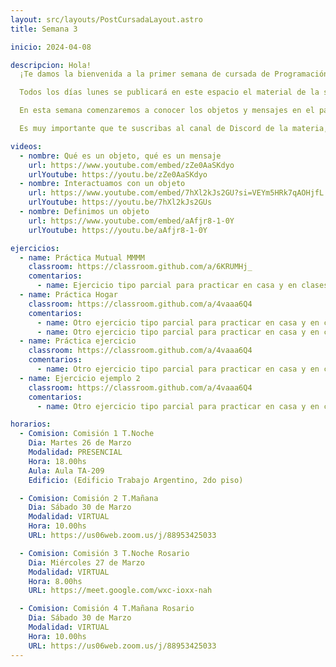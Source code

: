 ```yaml
---
layout: src/layouts/PostCursadaLayout.astro
title: Semana 3

inicio: 2024-04-08

descripcion: Hola!
  ¡Te damos la bienvenida a la primer semana de cursada de Programación con Objetos 1!

  Todos los días lunes se publicará en este espacio el material de la semana en curso, donde encontrarás los videos de apoyo a la teoría, videos de clases virtuales, los ejercicios a realizar y los temas que vamos a estar viendo.

  En esta semana comenzaremos a conocer los objetos y mensajes en el paradigma de objetos. A continuación encontrarás videos que nos intruducen en el tema.

  Es muy importante que te suscribas al canal de Discord de la materia, las instrucciones están en la sección **[Inicio](/)** de esta página.

videos:
  - nombre: Qué es un objeto, qué es un mensaje
    url: https://www.youtube.com/embed/zZe0AaSKdyo
    urlYoutube: https://youtu.be/zZe0AaSKdyo
  - nombre: Interactuamos con un objeto
    url: https://www.youtube.com/embed/7hXl2kJs2GU?si=VEYm5HRk7qAOHjfL
    urlYoutube: https://youtu.be/7hXl2kJs2GUs
  - nombre: Definimos un objeto
    url: https://www.youtube.com/embed/aAfjr8-1-0Y
    urlYoutube: https://youtu.be/aAfjr8-1-0Y

ejercicios:
  - name: Práctica Mutual MMMM
    classroom: https://classroom.github.com/a/6KRUMHj_
    comentarios:
      - name: Ejercicio tipo parcial para practicar en casa y en clases.
  - name: Práctica Hogar
    classroom: https://classroom.github.com/a/4vaaa6Q4
    comentarios:
      - name: Otro ejercicio tipo parcial para practicar en casa y en clases.
      - name: Otro ejercicio tipo parcial para practicar en casa y en clases.
  - name: Práctica ejercicio
    classroom: https://classroom.github.com/a/4vaaa6Q4
    comentarios:
      - name: Otro ejercicio tipo parcial para practicar en casa y en clases.
  - name: Ejercicio ejemplo 2
    classroom: https://classroom.github.com/a/4vaaa6Q4
    comentarios:
      - name: Otro ejercicio tipo parcial para practicar en casa y en clases.

horarios:
  - Comision: Comisión 1 T.Noche
    Dia: Martes 26 de Marzo
    Modalidad: PRESENCIAL
    Hora: 18.00hs
    Aula: Aula TA-209
    Edificio: (Edificio Trabajo Argentino, 2do piso)

  - Comision: Comisión 2 T.Mañana
    Dia: Sábado 30 de Marzo
    Modalidad: VIRTUAL
    Hora: 10.00hs
    URL: https://us06web.zoom.us/j/88953425033

  - Comision: Comisión 3 T.Noche Rosario
    Dia: Miércoles 27 de Marzo
    Modalidad: VIRTUAL
    Hora: 8.00hs
    URL: https://meet.google.com/wxc-ioxx-nah

  - Comision: Comisión 4 T.Mañana Rosario
    Dia: Sábado 30 de Marzo
    Modalidad: VIRTUAL
    Hora: 10.00hs
    URL: https://us06web.zoom.us/j/88953425033
---
```

